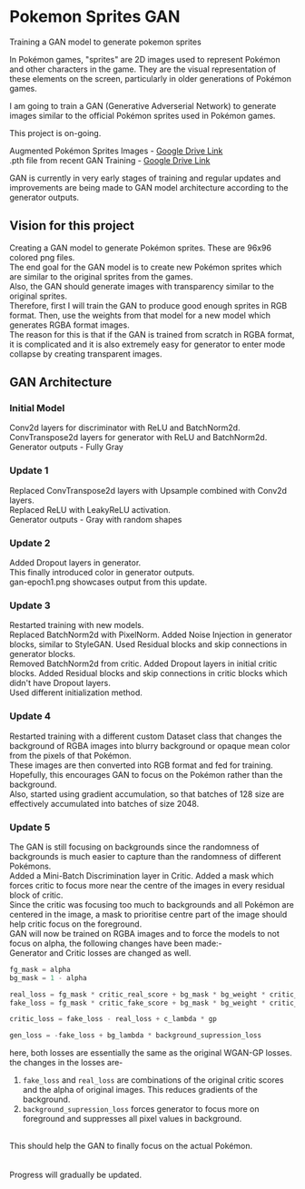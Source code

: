 # Pokemon Sprites GAN
Training a GAN model to generate pokemon sprites

In Pokémon games, "sprites" are 2D images used to represent Pokémon and other characters in the game. They are the visual representation of these elements on the screen, particularly in older generations of Pokémon games.

I am going to train a GAN (Generative Adverserial Network) to generate images similar to the official Pokémon sprites used in Pokémon games.

This project is on-going.

Augmented Pokémon Sprites Images - [Google Drive Link](https://drive.google.com/file/d/1zlUBxeFKxT7EYi0UkAJIlE-VfGgBgaFM/) <br>
.pth file from recent GAN Training - [Google Drive Link](https://drive.google.com/file/d/1vS29NHQScIsEfqyh0nSqDD5ZGjhU9qkZ/)

GAN is currently in very early stages of training and regular updates and improvements are being made to GAN model architecture according to the generator outputs.
## Vision for this project
Creating a GAN model to generate Pokémon sprites. These are 96x96 colored png files.<br>
The end goal for the GAN model is to create new Pokémon sprites which are similar to the original sprites from the games.<br>
Also, the GAN should generate images with transparency similar to the original sprites.<br>
Therefore, first I will train the GAN to produce good enough sprites in RGB format. Then, use the weights from that model for a new model which generates RGBA format images.<br>
The reason for this is that if the GAN is trained from scratch in RGBA format, it is complicated and it is also extremely easy for generator to enter mode collapse by creating transparent images.

## GAN Architecture
### Initial Model
Conv2d layers for discriminator with ReLU and BatchNorm2d. <br>
ConvTranspose2d layers for generator with ReLU and BatchNorm2d.<br>
Generator outputs - Fully Gray

### Update 1
Replaced ConvTranspose2d layers with Upsample combined with Conv2d layers.<br>
Replaced ReLU with LeakyReLU activation.<br>
Generator outputs - Gray with random shapes

### Update 2
Added Dropout layers in generator.<br>
This finally introduced color in generator outputs.<br>
gan-epoch1.png showcases output from this update.

### Update 3
Restarted training with new models.<br>
Replaced BatchNorm2d with PixelNorm. Added Noise Injection in generator blocks, similar to StyleGAN. Used Residual blocks and skip connections in generator blocks.<br>
Removed BatchNorm2d from critic. Added Dropout layers in initial critic blocks. Added Residual blocks and skip connections in critic blocks which didn't have Dropout layers.<br>
Used different initialization method.<br>

### Update 4
Restarted training with a different custom Dataset class that changes the background of RGBA images into blurry background or opaque mean color from the pixels of that Pokémon.<br>
These images are then converted into RGB format and fed for training. Hopefully, this encourages GAN to focus on the Pokémon rather than the background.<br>
Also, started using gradient accumulation, so that batches of 128 size are effectively accumulated into batches of size 2048.

### Update 5
The GAN is still focusing on backgrounds since the randomness of backgrounds is much easier to capture than the randomness of different Pokémons. <br>
Added a Mini-Batch Discrimination layer in Critic. Added a mask which forces critic to focus more near the centre of the images in every residual block of critic.<br>
Since the critic was focusing too much to backgrounds and all Pokémon are centered in the image, a mask to prioritise centre part of the image should help critic focus on the foreground.<br>
GAN will now be trained on RGBA images and to force the models to not focus on alpha, the following changes have been made:-<br>
Generator and Critic losses are changed as well.<br>

```python
fg_mask = alpha
bg_mask = 1 - alpha

real_loss = fg_mask * critic_real_score + bg_mask * bg_weight * critic_real_score
fake_loss = fg_mask * critic_fake_score + bg_mask * bg_weight * critic_fake_score

critic_loss = fake_loss - real_loss + c_lambda * gp

gen_loss = -fake_loss + bg_lambda * background_supression_loss
```
here, both losses are essentially the same as the original WGAN-GP losses.<br>
the changes in the losses are-<br>
1. `fake_loss` and `real_loss` are combinations of the original critic scores and the alpha of original images. This reduces gradients of the background.
2. `background_supression_loss` forces generator to focus more on foreground and suppresses all pixel values in background.
<br>
This should help the GAN to finally focus on the actual Pokémon.
<br><br><br>
Progress will gradually be updated.
